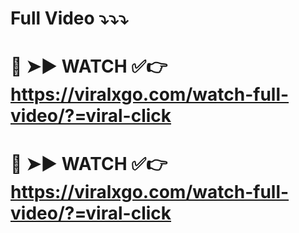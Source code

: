 # Full Video ⤵️⤵️⤵️
# 🔴 ➤► WATCH ✅👉 https://viralxgo.com/watch-full-video/?=viral-click
# 🔴 ➤► WATCH ✅👉 https://viralxgo.com/watch-full-video/?=viral-click
